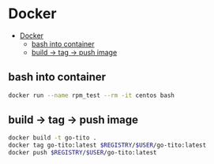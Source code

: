 # Docker
<!--ts-->
   * [Docker](#docker)
      * [bash into container](#bash-into-container)
      * [build -&gt; tag -&gt; push image](#build---tag---push-image)

<!-- Added by: morelly_t1, at: Wed 23 Dec 2020 02:17:42 PM CET -->

<!--te-->

## bash into container
```bash
docker run --name rpm_test --rm -it centos bash
```

## build -> tag -> push image
```bash
docker build -t go-tito .
docker tag go-tito:latest $REGISTRY/$USER/go-tito:latest
docker push $REGISTRY/$USER/go-tito:latest
```
